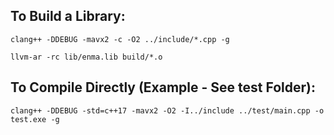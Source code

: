 ## To Build a Library:
    
    clang++ -DDEBUG -mavx2 -c -O2 ../include/*.cpp -g

    llvm-ar -rc lib/enma.lib build/*.o

## To Compile Directly (Example - See test Folder):

    clang++ -DDEBUG -std=c++17 -mavx2 -O2 -I../include ../test/main.cpp -o test.exe -g